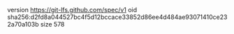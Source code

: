 version https://git-lfs.github.com/spec/v1
oid sha256:d2fd8a044527bc4f5d12bccace33852d86ee4d484ae93071410ce232a70a103b
size 578
